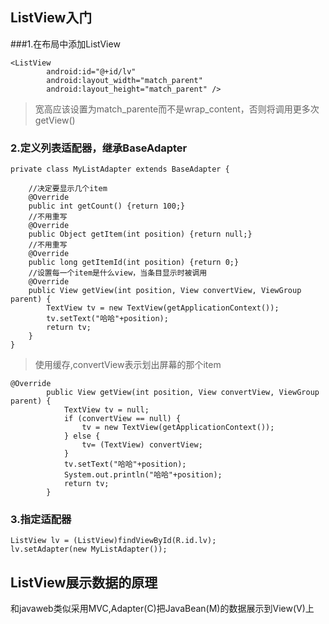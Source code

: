 ## ListView入门
###1.在布局中添加ListView
```
<ListView
        android:id="@+id/lv"
        android:layout_width="match_parent"
        android:layout_height="match_parent" />
```
>宽高应该设置为match_parente而不是wrap_content，否则将调用更多次getView()
### 2.定义列表适配器，继承BaseAdapter
```
private class MyListAdapter extends BaseAdapter {

    //决定要显示几个item
    @Override
    public int getCount() {return 100;}
    //不用重写
    @Override
    public Object getItem(int position) {return null;}
    //不用重写
    @Override
    public long getItemId(int position) {return 0;}
    //设置每一个item是什么view，当条目显示时被调用
    @Override
    public View getView(int position, View convertView, ViewGroup parent) {
        TextView tv = new TextView(getApplicationContext());
        tv.setText("哈哈"+position);
        return tv;
    }
}
```
>使用缓存,convertView表示划出屏幕的那个item
```
@Override
        public View getView(int position, View convertView, ViewGroup parent) {
            TextView tv = null;
            if (convertView == null) {
                tv = new TextView(getApplicationContext());
            } else {
                tv= (TextView) convertView;
            }
            tv.setText("哈哈"+position);
            System.out.println("哈哈"+position);
            return tv;
        }
```
### 3.指定适配器
```
ListView lv = (ListView)findViewById(R.id.lv);
lv.setAdapter(new MyListAdapter());
```
## ListView展示数据的原理
和javaweb类似采用MVC,Adapter(C)把JavaBean(M)的数据展示到View(V)上
